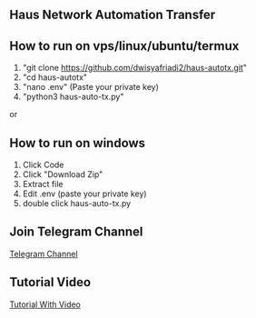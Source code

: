 ## Haus Network Automation Transfer 
## How to run on vps/linux/ubuntu/termux
1. "git clone https://github.com/dwisyafriadi2/haus-autotx.git"
2. "cd haus-autotx"
3. "nano .env" (Paste your private key)
4. "python3 haus-auto-tx.py"

or

## How to run on windows
1. Click Code 
2. Click "Download Zip"
3. Extract file
4. Edit .env (paste your private key)
5. double click haus-auto-tx.py

## Join Telegram Channel
[Telegram Channel](https://t.me/dasarpemulung)

## Tutorial Video
[Tutorial With Video](https://youtu.be/i-87X0Zu_d8?si=dRZYh7zsO_1Eklot)